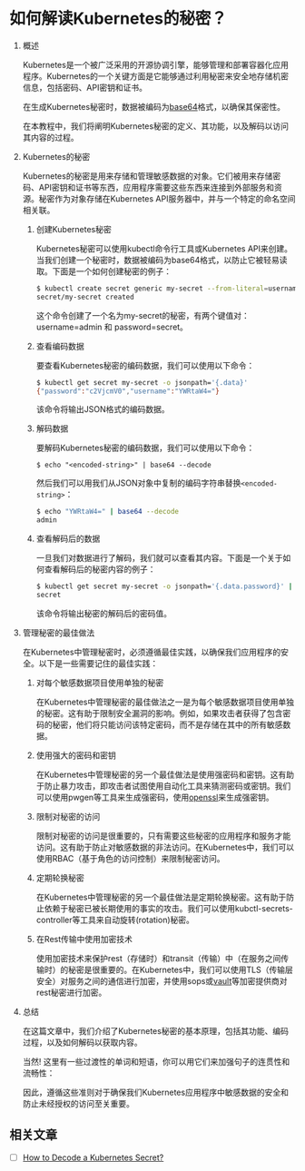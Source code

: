 # 如何解读Kubernetes的秘密？

1. 概述

    Kubernetes是一个被广泛采用的开源协调引擎，能够管理和部署容器化应用程序。Kubernetes的一个关键方面是它能够通过利用秘密来安全地存储机密信息，包括密码、API密钥和证书。

    在生成Kubernetes秘密时，数据被编码为[base64](https://www.baeldung.com/java-inputstream-to-base64-string)格式，以确保其保密性。

    在本教程中，我们将阐明Kubernetes秘密的定义、其功能，以及解码以访问其内容的过程。

2. Kubernetes的秘密

    Kubernetes的秘密是用来存储和管理敏感数据的对象。它们被用来存储密码、API密钥和证书等东西，应用程序需要这些东西来连接到外部服务和资源。秘密作为对象存储在Kubernetes API服务器中，并与一个特定的命名空间相关联。

    1. 创建Kubernetes秘密

        Kubernetes秘密可以使用kubectl命令行工具或Kubernetes API来创建。当我们创建一个秘密时，数据被编码为base64格式，以防止它被轻易读取。下面是一个如何创建秘密的例子：

        ```zsh
        $ kubectl create secret generic my-secret --from-literal=username=admin --from-literal=password=secret
        secret/my-secret created
        ```

        这个命令创建了一个名为my-secret的秘密，有两个键值对：username=admin 和 password=secret。

    2. 查看编码数据

        要查看Kubernetes秘密的编码数据，我们可以使用以下命令：

        ```bash
        $ kubectl get secret my-secret -o jsonpath='{.data}'
        {"password":"c2VjcmV0","username":"YWRtaW4="}
        ```

        该命令将输出JSON格式的编码数据。

    3. 解码数据

        要解码Kubernetes秘密的编码数据，我们可以使用以下命令：

        `$ echo "<encoded-string>" | base64 --decode`

        然后我们可以用我们从JSON对象中复制的编码字符串替换`<encoded-string>`：

        ```zsh
        $ echo "YWRtaW4=" | base64 --decode
        admin
        ```

    4. 查看解码后的数据

        一旦我们对数据进行了解码，我们就可以查看其内容。下面是一个关于如何查看解码后的秘密内容的例子：

        ```zsh
        $ kubectl get secret my-secret -o jsonpath='{.data.password}' | base64 --decode
        secret
        ```

        该命令将输出秘密的解码后的密码值。

3. 管理秘密的最佳做法

    在Kubernetes中管理秘密时，必须遵循最佳实践，以确保我们应用程序的安全。以下是一些需要记住的最佳实践：

    1. 对每个敏感数据项目使用单独的秘密

        在Kubernetes中管理秘密的最佳做法之一是为每个敏感数据项目使用单独的秘密。这有助于限制安全漏洞的影响。例如，如果攻击者获得了包含密码的秘密，他们将只能访问该特定密码，而不是存储在其中的所有敏感数据。

    2. 使用强大的密码和密钥

        在Kubernetes中管理秘密的另一个最佳做法是使用强密码和密钥。这有助于防止暴力攻击，即攻击者试图使用自动化工具来猜测密码或密钥。我们可以使用pwgen等工具来生成强密码，使用[openssl](https://www.baeldung.com/openssl-self-signed-cert)来生成强密钥。

    3. 限制对秘密的访问

        限制对秘密的访问是很重要的，只有需要这些秘密的应用程序和服务才能访问。这有助于防止对敏感数据的非法访问。在Kubernetes中，我们可以使用RBAC（基于角色的访问控制）来限制秘密访问。

    4. 定期轮换秘密

        在Kubernetes中管理秘密的另一个最佳做法是定期轮换秘密。这有助于防止依赖于秘密已被长期使用的事实的攻击。我们可以使用kubctl-secrets-controller等工具来自动旋转(rotation)秘密。

    5. 在Rest传输中使用加密技术

        使用加密技术来保护rest（存储时）和transit（传输）中（在服务之间传输时）的秘密是很重要的。在Kubernetes中，我们可以使用TLS（传输层安全）对服务之间的通信进行加密，并使用sops或[vault](https://www.baeldung.com/vault)等加密提供商对rest秘密进行加密。

4. 总结

    在这篇文章中，我们介绍了Kubernetes秘密的基本原理，包括其功能、编码过程，以及如何解码以获取内容。

    当然! 这里有一些过渡性的单词和短语，你可以用它们来加强句子的连贯性和流畅性：

    因此，遵循这些准则对于确保我们Kubernetes应用程序中敏感数据的安全和防止未经授权的访问至关重要。

## 相关文章

- [ ] [How to Decode a Kubernetes Secret?](https://www.baeldung.com/ops/kubernetes-decode-secret)